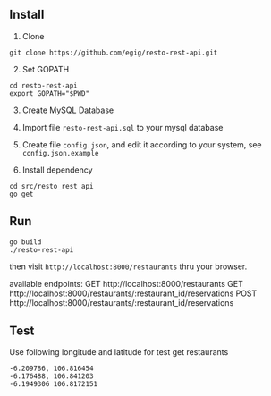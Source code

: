 
## Install
1. Clone
```
git clone https://github.com/egig/resto-rest-api.git
```

2. Set GOPATH
```
cd resto-rest-api
export GOPATH="$PWD"
```

3. Create MySQL Database
4. Import file `resto-rest-api.sql` to your mysql database
5. Create file `config.json`, and edit it according to your system, see `config.json.example`


6. Install dependency
```
cd src/resto_rest_api
go get
```

## Run
```
go build
./resto-rest-api
```
then visit `http://localhost:8000/restaurants` thru your browser.

available endpoints:
GET   http://localhost:8000/restaurants
GET    http://localhost:8000/restaurants/:restaurant_id/reservations
POST http://localhost:8000/restaurants/:restaurant_id/reservations


## Test

Use following longitude and latitude for test get restaurants
```
-6.209786, 106.816454
-6.176488, 106.841203
-6.1949306 106.8172151
```